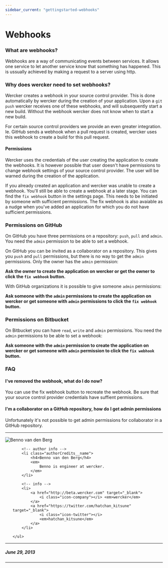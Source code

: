 ```yaml
---
sidebar_current: "gettingstarted-webhooks"
---
```


# Webhooks

### What are webhooks? ###

Webhooks are a way of communicating events between services. It allows one service to let another service know that something has happened. This is ussually achieved by making a request to a server using http.

### Why does wercker need to set webhooks? ###

Wercker creates a webhook in your source control provider. This is done automatically by wercker during the creation of your application. Upon a `git push` wercker receives one of these webhooks, and will subsequently start a new build. Without the webhook wercker does not know when to start a new build.

For certain source control providers we provide an even greater integration. Ie. GitHub sends a webhook when a pull request is created, wercker uses this webhook to create a build for this pull request.

#### Permissions ###

Wercker uses the credentials of the user creating the application to create the webhooks. It is however possible that user doesn't have permissions to change webhook settings of your source control provider. The user will be warned during the creation of the application.

If you already created an application and wercker was unable to create a webhook. You'll still be able to create a webhook at a later stage. You can find the `fix webhook` button in the settings page. This needs to be initiated by someone with sufficient permissions. The fix webhook is also avaiable as a nudge when you've added an application for which you do not have sufficient permissions.

### Permissions on GitHub ####

On GitHub you have three permissions on a repository: `push`, `pull` and `admin`. You need the `admin` permission to be able to set a webhook.

On GitHub you can be invited as a collaborator on a repository. This gives you `push` and `pull` permissions, but there is no way to get the `admin` permissions. Only the owner has the `admin` permission:

**Ask the owner to create the application on wercker or get the owner to click the `fix webhook` button.**

With GitHub organizations it is possible to give someone `admin` permissions:

**Ask someone with the `admin` permissions to create the application on wercker or get someone with `admin` permissions to click the `fix webhook` button.**

### Permissions on Bitbucket ####

On Bitbucket you can have `read`, `write` and `admin` permissions. You need the `admin` permissions to be able to set a webhook:

**Ask someone with the `admin` permission to create the application on wercker or get someone with `admin` permission to click the `fix webhook` button.**

### FAQ ###

#### I've removed the webhook, what do I do now? ####

You can use the fix webhook button to recreate the webhook. Be sure that your source control provider credentials have suffient permissions.

#### I'm a collaborator on a GitHub repository, how do I get admin permissions ####

Unfortunately it's not possible to get admin permissions for collaborator in a GitHub repository.

-------

<div class="authorCredits">
    <span class="profile-picture">
        <img src="https://secure.gravatar.com/avatar/dff7a3e4eadab56aa69a24569cb61e98?d=identicon&amp;s=192" alt="Benno van den Berg"/>
    </span>
    <ul class="authorCredits">

        <!-- author info -->
        <li class="authorCredits__name">
            <h4>Benno van den Berg</h4>
            <em>
                Benno is engineer at wercker.
            </em>
        </li>

        <!-- info -->
        <li>
            <a href="http://beta.wercker.com" target="_blank">
                <i class="icon-company"></i> <em>wercker</em>
            </a>
            <a href="https://twitter.com/hatchan_kitsune" target="_blank">
                <i class="icon-twitter"></i>
                <em>hatchan_kitsune</em>
            </a>
        </li>

    </ul>
</div>

-------
##### June 29, 2013
-------